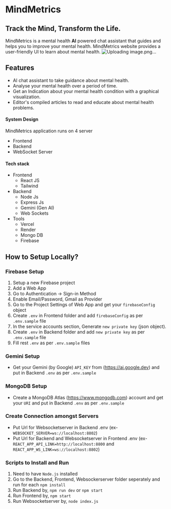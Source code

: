 # MindMetrics
## Track the Mind, Transform the Life.

MindMetrics is a mental health **AI** powered chat assistant that guides and helps you to improve your mental health.
MindMetrics website provides a user-friendly UI to learn about mental health.
![Uploading image.png…]()


## Features

- AI chat assistant to take guidance about mental health.
- Analyse your mental health over a period of time.
- Get an Indication about your mental health condition with a graphical visualization.
- Editor's compiled articles to read and educate about mental health problems.


#### System Design
MindMetrics application runs on 4 server
- Frontend
- Backend
- WebSocket Server

#### Tech stack 
- Frontend
  - React JS
  - Tailwind
- Backend
  - Node Js
  - Express Js
  - Gemini (Gen AI)
  - Web Sockets
- Tools
  - Vercel
  - Render
  - Mongo DB
  - Firebase
 
## How to Setup Locally?
### Firebase Setup
  1. Setup a new Firebase project
  2. Add a Web App
  3. Go to Authentication -> Sign-in Method
  4. Enable Email/Password, Gmail as Provider
  5. Go to the Project Settings of Web App and get your ```firebaseConfig``` object
  6. Create ```.env``` in Frontend folder and add ```firebaseConfig``` as per ```.env.sample``` file
  7. In the service accounts section, Generate ```new private key``` (json object).
  6. Create ```.env``` in Backend folder and add ```new private key``` as per ```.env.sample``` file
  8. Fill rest ```.env``` as per ```.env.sample``` files
  
### Gemini Setup
  - Get your Gemini (by Google) ```API_KEY``` from (https://ai.google.dev) and put in Backend ```.env``` as per ```.env.sample```

### MongoDB Setup
  - Create a MongoDB Atlas (https://www.mongodb.com) account and get your ```URI``` and put in Backend ```.env``` as per ```.env.sample```

### Create Connection amongst Servers
  - Put Url for Websocketserver in Backend .env (ex- ```WEBSOCKET_SERVER=ws://localhost:8802```)
  - Put Url for Backend and Websocketserver in Frontend .env (ex- ```REACT_APP_API_LINK=http://localhost:8800``` and ```REACT_APP_WS_LINK=ws://localhost:8802```)

### Scripts to Install and Run
  1. Need to have ```Node.js``` installed
  2. Go to the Backend, Frontend, Websockerserver folder seperately and run for each ```npm install```
  3. Run Backend by, ```npm run dev``` or ```npm start```
  4. Run Frontend by, ```npm start```
  5. Run Websocketserver by, ```node index.js```
  
  

